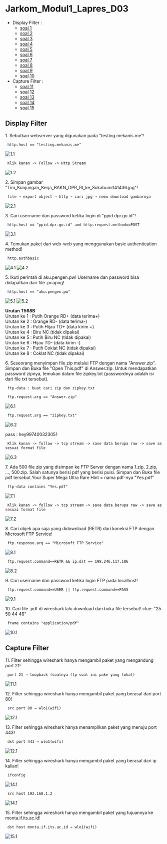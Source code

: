 # Jarkom_Modul1_Lapres_D03

 - Display Filter :
	 * <a href="#soal-1">soal 1 </a>
	 * <a href="#soal-2">soal 2 </a>
	 * <a href="#soal-3">soal 3 </a>
     * <a href="#soal-4">soal 4 </a>
     * <a href="#soal-5">soal 5 </a>
     * <a href="#soal-6">soal 6 </a>
     * <a href="#soal-7">soal 7 </a>
     * <a href="#soal-8">soal 8 </a>
     * <a href="#soal-9">soal 9 </a>
     * <a href="#soal-10">soal 10 </a>
 - Capture Filter :
	 * <a href="#soal-11">soal 11 </a>
	 * <a href="#soal-12">soal 12 </a>
	 * <a href="#soal-13">soal 13 </a>
     * <a href="#soal-14">soal 14 </a>
     * <a href="#soal-15">soal 15 </a>

## Display Filter
<justify>
<a id="soal-1"></a>
<p></p>
1. Sebutkan webserver yang digunakan pada "testing.mekanis.me"! 
<p></p>
<code> http.host == "testing.mekanis.me" </code>

![1.1](img/1-1.png)
<p></p>
<code> Klik kanan -> Follow -> Http Stream </code>

![1.2](img/1-2.png)
</justify>

<justify>
<a id="soal-2"></a>
<p></p>
2. Simpan gambar "Tim_Kunjungan_Kerja_BAKN_DPR_RI_ke_Sukabumi141436.jpg"!
<p></p>
<code> file → export object → http → cari jpg → nemu download gambarnya </code>

![2.1](img/2.png)
</justify>

<justify>
<a id="soal-3"></a>
<p></p>
3. Cari username dan password ketika login di "ppid.dpr.go.id"!
<p></p>
<code> http.host == "ppid.dpr.go.id" and http.request.method==POST </code>

![3.1](img/3.png)
</justify>

<justify>
<a id="soal-4"></a>
<p></p>
4. Temukan paket dari web-web yang menggunakan basic authentication method!
<p></p>
<code> http.authbasic </code>

![4.1](img/4-1.png)
![4.2](img/4-2.png)
</justify>

<justify>
<a id="soal-5"></a>
<p></p>
5. Ikuti perintah di aku.pengen.pw! Username dan password bisa didapatkan dari file .pcapng!
<p></p>
<code> http.host == "aku.pengen.pw" </code>

![5.1](img/5-1.png)
![5.2](img/5-2.png)
<p>
<b>Urutan T568B</b> <br>
Urutan ke 1 : Putih Orange RD+ (data terima+) <br>
Urutan ke 2 : Orange RD- (data terima-) <br>
Urutan ke 3 : Putih Hijau TD+ (data kirim +) <br>
Urutan ke 4 : Biru NC (tidak dipakai) <br>
Urutan ke 5 : Putih Biru NC (tidak dipakai) <br>
Urutan ke 6 : Hijau TD- (data kirim -) <br>
Urutan ke 7 : Putih Coklat NC (tidak dipakai) <br>
Urutan ke 8 : Coklat NC (tidak dipakai) <br>
</p>
</justify>

<justify>
<a id="soal-6"></a>
<p></p>
6. Seseorang menyimpan file zip melalui FTP dengan nama "Answer.zip". Simpan dan Buka file "Open This.pdf" di Answer.zip. Untuk mendapatkan password zipnya, temukan dalam file zipkey.txt (passwordnya adalah isi dari file txt tersebut).
<p></p>
<code> ftp-data : buat cari zip dan zipkey.txt </code>
<p></p>
<code> ftp.request.arg == "Answer.zip" </code>

![6.1](img/6-1.png)
<p></p>
<code> ftp.request.arg == "zipkey.txt" </code>

![6.2](img/6-2.png)
<p></p>
<p>pass : hey997400323051</p>
<p></p>
<code> Klik kanan -> follow -> tcp stream -> save data berupa raw -> save as sesuai format file </code>

![6.3](img/6-3.png)
</justify>

<justify>
<a id="soal-7"></a>
<p></p>
7. Ada 500 file zip yang disimpan ke FTP Server dengan nama 1.zip, 2.zip, ..., 500.zip. Salah satunya berisi pdf yang berisi puisi. Simpan dan Buka file pdf tersebut.Your Super Mega Ultra Rare Hint = nama pdf-nya "Yes.pdf"
<p></p>
<code> ftp-data contains "Yes.pdf" </code>

![7.1](img/7-1.png)
<p></p>
<code> Klik kanan -> follow -> tcp stream -> save data berupa raw -> save as sesuai format file </code>

![7.2](img/7-2.png)
</justify>

<justify>
<a id="soal-8"></a>
<p></p>
8. Cari objek apa saja yang didownload (RETR) dari koneksi FTP dengan Microsoft FTP Service!
<p></p>
<code> ftp.response.arg == "Microsoft FTP Service" </code>

![8.1](img/8-1.png)

<p></p>
<code> ftp.request.command==RETR && ip.dst == 198.246.117.106 </code>

![8.2](img/8-2.png)
</justify>

<justify>
<a id="soal-9"></a>
<p></p>
9. Cari username dan password ketika login FTP pada localhost!
<p></p>
<code> ftp.request.command==USER || ftp.request.command==PASS </code>

![9.1](img/9.png)
</justify>

<justify>
<a id="soal-10"></a>
<p></p>
10. Cari file .pdf di wireshark lalu download dan buka file tersebut! clue: "25 50 44 46" 
<p></p>
<code> frame contains "application/pdf" </code>

![10.1](img/10.png)
</justify>

## Capture Filter

<justify>
<a id="soal-11"></a>
<p></p>
11. Filter sehingga wireshark hanya mengambil paket yang mengandung port 21!
<p></p>
<code> port 21 → loopback (soalnya ftp soal ini pake yang lokal) </code>

![11.1](img/11.png)
</justify>

<justify>
<a id="soal-12"></a>
<p></p>
12. Filter sehingga wireshark hanya mengambil paket yang berasal dari port 80!
<p></p>
<code> src port 80 → wlo1(wifi) </code>

![12.1](img/12.png)
</justify>

<justify>
<a id="soal-13"></a>
<p></p>
13. Filter sehingga wireshark hanya menampilkan paket yang menuju port 443!
<p></p>
<code> dst port 443 → wlo1(wifi) </code>

![12.1](img/13.png) 
</justify>

<justify>
<a id="soal-14"></a>
<p></p>
14. Filter sehingga wireshark hanya mengambil paket yang berasal dari ip kalian!
<p></p>
<code> ifconfig </code>

![14.1](img/14-1.png)
<p></p>
<code> src host 192.168.1.2 </code>

![14.1](img/14-2.png)
</justify>

<justify>
<a id="soal-15"></a>
<p></p>
15. Filter sehingga wireshark hanya mengambil paket yang tujuannya ke monta.if.its.ac.id!
<p></p>
<code> dst host monta.if.its.ac.id → wlo1(wifi) </code>

![15.1](img/15.png)
</justify>
